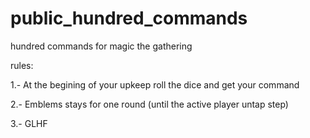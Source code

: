 # public_hundred_commands
hundred commands for magic the gathering

rules:

1.- At the begining of your upkeep roll the dice and get your command

2.- Emblems stays for one round (until the active player untap step)

3.- GLHF
